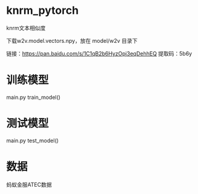 # knrm_pytorch
knrm文本相似度

下载w2v.model.vectors.npy，放在 model/w2v 目录下

链接：https://pan.baidu.com/s/1C1qB2b6HyzOpj3eqDehhEQ 提取码：5b6y

# 训练模型
main.py train_model()

# 测试模型
main.py test_model()

# 数据
蚂蚁金服ATEC数据




